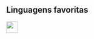 ## Linguagens favoritas
<img src="https://img.shields.io/badge/Python-3776AB?style=for-the-badge&logo=python&logoColor=white" height="30em">
